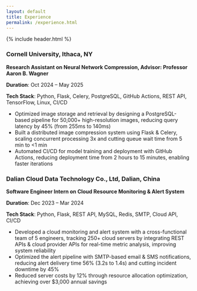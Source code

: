 ```yaml
---
layout: default
title: Experience
permalink: /experience.html
---
```


{% include header.html %}

### Cornell University, Ithaca, NY

**Research Assistant on Neural Network Compression, Advisor: Professor Aaron B. Wagner**

**Duration**: Oct 2024 – May 2025

**Tech Stack**: Python, Flask, Celery, PostgreSQL, GitHub Actions, REST API, TensorFlow, Linux, CI/CD  

- Optimized image storage and retrieval by designing a PostgreSQL-based pipeline for 50,000+ high-resolution images, reducing query latency by 45% (from 255ms to 140ms)
- Built a distributed image compression system using Flask & Celery, scaling concurrent processing 3x and cutting queue wait time from 5 min to <1 min
- Automated CI/CD for model training and deployment with GitHub Actions, reducing deployment time from 2 hours to 15 minutes, enabling faster iterations

### Dalian Cloud Data Technology Co., Ltd, Dalian, China

**Software Engineer Intern on Cloud Resource Monitoring & Alert System**

**Duration**: Dec 2023 – Mar 2024

**Tech Stack**: Python, Flask, REST API, MySQL, Redis, SMTP, Cloud API, CI/CD
  
- Developed a cloud monitoring and alert system with a cross-functional team of 5 engineers, tracking 250+ cloud servers by integrating REST APIs & cloud provider APIs for real-time metric analysis, improving system reliability
- Optimized the alert pipeline with SMTP-based email & SMS notifications, reducing alert delivery time 56% (3.2s to 1.4s) and cutting incident downtime by 45%
- Reduced server costs by 12% through resource allocation optimization, achieving over $3,000 annual savings
